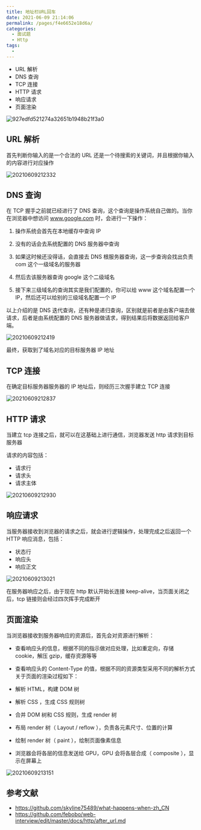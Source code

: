 ```yaml
---
title: 地址栏URL回车
date: 2021-06-09 21:14:06
permalink: /pages/f4e6652e18d6a/
categories:
  - 面试题
  - Http
tags:
  -
---
```


- URL 解析
- DNS 查询
- TCP 连接
- HTTP 请求
- 响应请求
- 页面渲染

![927edfd521274a32651b1948b21f3a0](https://cdn.jsdelivr.net/gh/wu529778790/image/blog/927edfd521274a32651b1948b21f3a0.jpg)

<!-- more -->

## URL 解析

首先判断你输入的是一个合法的 URL 还是一个待搜索的关键词，并且根据你输入的内容进行对应操作

![20210609212332](https://cdn.jsdelivr.net/gh/wu529778790/image/blog/20210609212332.png)

## DNS 查询

在 TCP 握手之前就已经进行了 DNS 查询，这个查询是操作系统自己做的。当你在浏览器中想访问 www.google.com 时，会进行一下操作：

1. 操作系统会首先在本地缓存中查询 IP

2. 没有的话会去系统配置的 DNS 服务器中查询

3. 如果这时候还没得话，会直接去 DNS 根服务器查询，这一步查询会找出负责 com 这个一级域名的服务器

4. 然后去该服务器查询 google 这个二级域名

5. 接下来三级域名的查询其实是我们配置的，你可以给 www 这个域名配置一个 IP，然后还可以给别的三级域名配置一个 IP

以上介绍的是 DNS 迭代查询，还有种是递归查询，区别就是前者是由客户端去做请求，后者是由系统配置的 DNS 服务器做请求，得到结果后将数据返回给客户端。

![20210609212419](https://cdn.jsdelivr.net/gh/wu529778790/image/blog/20210609212419.png)

最终，获取到了域名对应的目标服务器 IP 地址

## TCP 连接

在确定目标服务器服务器的 IP 地址后，则经历三次握手建立 TCP 连接

![20210609212837](https://cdn.jsdelivr.net/gh/wu529778790/image/blog/20210609212837.png)

## HTTP 请求

当建立 tcp 连接之后，就可以在这基础上进行通信，浏览器发送 http 请求到目标服务器

请求的内容包括：

- 请求行
- 请求头
- 请求主体

![20210609212930](https://cdn.jsdelivr.net/gh/wu529778790/image/blog/20210609212930.png)

## 响应请求

当服务器接收到浏览器的请求之后，就会进行逻辑操作，处理完成之后返回一个 HTTP 响应消息，包括：

- 状态行
- 响应头
- 响应正文

![20210609213021](https://cdn.jsdelivr.net/gh/wu529778790/image/blog/20210609213021.png)

在服务器响应之后，由于现在 http 默认开始长连接 keep-alive，当页面关闭之后，tcp 链接则会经过四次挥手完成断开

## 页面渲染

当浏览器接收到服务器响应的资源后，首先会对资源进行解析：

- 查看响应头的信息，根据不同的指示做对应处理，比如重定向，存储 cookie，解压 gzip，缓存资源等等
- 查看响应头的 Content-Type 的值，根据不同的资源类型采用不同的解析方式
  关于页面的渲染过程如下：

- 解析 HTML，构建 DOM 树
- 解析 CSS ，生成 CSS 规则树
- 合并 DOM 树和 CSS 规则，生成 render 树
- 布局 render 树（ Layout / reflow ），负责各元素尺寸、位置的计算
- 绘制 render 树（ paint ），绘制页面像素信息
- 浏览器会将各层的信息发送给 GPU，GPU 会将各层合成（ composite ），显示在屏幕上

![20210609213151](https://cdn.jsdelivr.net/gh/wu529778790/image/blog/20210609213151.png)

## 参考文献

- <https://github.com/skyline75489/what-happens-when-zh_CN>
- <https://github.com/febobo/web-interview/edit/master/docs/http/after_url.md>
